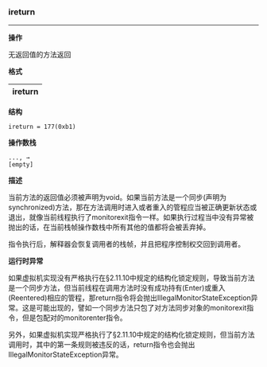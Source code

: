 ### ireturn

----

**操作**

无返回值的方法返回

**格式**

|ireturn|
|--------:|

**结构**
```
ireturn = 177(0xb1)
```

**操作数栈**
```
..., →
[empty]
```

**描述**

当前方法的返回值必须被声明为void。如果当前方法是一个同步(声明为synchronized)方法，那在方法调用时进入或者重入的管程应当被正确更新状态或退出，就像当前线程执行了monitorexit指令一样。如果执行过程当中没有异常被抛出的话，在当前栈帧操作数栈中所有其他的值都将会被丢弃掉。

指令执行后，解释器会恢复调用者的栈帧，并且把程序控制权交回到调用者。

**运行时异常**

如果虚拟机实现没有严格执行在§2.11.10中规定的结构化锁定规则，导致当前方法是一个同步方法，但当前线程在调用方法时没有成功持有(Enter)或重入(Reentered)相应的管程，那return指令将会抛出IllegalMonitorStateException异常。这是可能出现的，譬如一个同步方法只包了对方法同步对象的monitorexit指令，但是包配对的monitorenter指令。

另外，如果虚拟机实现严格执行了§2.11.10中规定的结构化锁定规则，但当前方法调用时，其中的第一条规则被违反的话，return指令也会抛出IllegalMonitorStateException异常。
